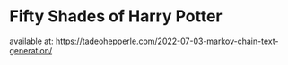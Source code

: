 # Fifty Shades of Harry Potter

available at:
https://tadeohepperle.com/2022-07-03-markov-chain-text-generation/
